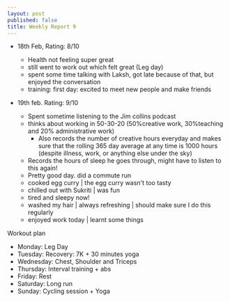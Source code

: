 ```yaml
---
layout: post
published: false
title: Weekly Report 9
---
```


* 18th Feb, Rating: 8/10
	* Health not feeling super great
    * still went to work out which felt great (Leg day)
    * spent some time talking with Laksh, got late because of that, but enjoyed the conversation
    * training: first day: excited to meet new people and make friends

* 19th feb. Rating: 9/10
	* Spent sometime listening to the Jim collins podcast
    * thinks about working in 50-30-20 (50%creative work, 30%teaching and 20% administrative work)
    	* Also records the number of creative hours everyday and makes sure that the rolling 365 day average at any time is 1000 hours (despite illness, work, or anything else under the sky)
    * Records the hours of sleep he goes through, might have to listen to this again!
    * Pretty good day. did a commute run
    * cooked egg curry | the egg curry wasn't too tasty
    * chilled out with Sukriti | was fun 
    * tired and sleepy now!
 	* washed my hair | always refreshing | should make sure I do this regularly
    * enjoyed work today | learnt some things

Workout plan
* Monday: Leg Day
* Tuesday: Recovery: 7K + 30 minutes yoga
* Wednesday: Chest, Shoulder and Triceps 
* Thursday: Interval training + abs
* Friday: Rest
* Saturday: Long run
* Sunday: Cycling session + Yoga
